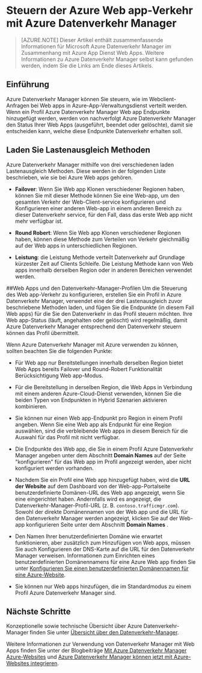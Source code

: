 <properties
    pageTitle="Steuern der Azure Web app-Verkehr mit Azure Datenverkehr Manager"
    description="Dieser Artikel enthält zusammenfassende Informationen für Azure Datenverkehr Manager im Zusammenhang mit Azure Web apps."
    services="app-service\web"
    documentationCenter=""
    authors="cephalin"
    writer="cephalin"
    manager="wpickett"
    editor="mollybos"/>

<tags
    ms.service="app-service-web"
    ms.workload="web"
    ms.tgt_pltfrm="na"
    ms.devlang="na"
    ms.topic="article"
    ms.date="02/25/2016"
    ms.author="cephalin"/>

# <a name="controlling-azure-web-app-traffic-with-azure-traffic-manager"></a>Steuern der Azure Web app-Verkehr mit Azure Datenverkehr Manager

> [AZURE.NOTE] Dieser Artikel enthält zusammenfassende Informationen für Microsoft Azure Datenverkehr Manager im Zusammenhang mit Azure App Dienst Web Apps. Weitere Informationen zu Azure Datenverkehr Manager selbst kann gefunden werden, indem Sie die Links am Ende dieses Artikels.

## <a name="introduction"></a>Einführung
Azure Datenverkehr Manager können Sie steuern, wie im Webclient-Anfragen bei Web apps in Azure-App-Verwaltungsdienst verteilt werden. Wenn ein Profil Azure Datenverkehr Manager Web app Endpunkte hinzugefügt werden, werden von nachverfolgt Azure Datenverkehr Manager den Status Ihrer Web Apps (ausgeführt, beendet oder gelöschte), damit sie entscheiden kann, welche diese Endpunkte Datenverkehr erhalten soll.

## <a name="load-balancing-methods"></a>Laden Sie Lastenausgleich Methoden
Azure Datenverkehr Manager mithilfe von drei verschiedenen laden Lastenausgleich Methoden. Diese werden in der folgenden Liste beschrieben, wie sie bei Azure Web apps gehören.

* **Failover**: Wenn Sie Web app Klonen verschiedener Regionen haben, können Sie mit dieser Methode können Sie eine Web-app, um den gesamten Verkehr der Web-Client-service konfigurieren und Konfigurieren einer anderen Web-app in einem anderen Bereich zu dieser Datenverkehr service, für den Fall, dass das erste Web app nicht mehr verfügbar ist.

* **Round Robert**: Wenn Sie Web app Klonen verschiedener Regionen haben, können diese Methode zum Verteilen von Verkehr gleichmäßig auf der Web apps in unterschiedlichen Regionen.

* **Leistung**: die Leistung Methode verteilt Datenverkehr auf Grundlage kürzester Zeit auf Clients Schleife. Die Leistung Methode kann von Web apps innerhalb derselben Region oder in anderen Bereichen verwendet werden.

##<a name="web-apps-and-traffic-manager-profiles"></a>Web Apps und den Datenverkehr-Manager-Profilen
Um die Steuerung des Web app-Verkehr zu konfigurieren, erstellen Sie ein Profil in Azure Datenverkehr Manager, verwendet eine der drei Lastenausgleich zuvor beschriebene Methoden laden, und fügen Sie die Endpunkte (in diesem Fall Web apps) für die Sie den Datenverkehr in das Profil steuern möchten. Ihre Web app-Status (läuft, angehalten oder gelöscht) wird regelmäßig, damit Azure Datenverkehr Manager entsprechend den Datenverkehr steuern können das Profil übermittelt.

Wenn Azure Datenverkehr Manager mit Azure verwenden zu können, sollten beachten Sie die folgenden Punkte:

* Für Web app nur Bereitstellungen innerhalb derselben Region bietet Web Apps bereits Failover und Round-Robert Funktionalität Berücksichtigung Web app-Modus.

* Für die Bereitstellung in derselben Region, die Web Apps in Verbindung mit einem anderen Azure-Cloud-Dienst verwenden, können Sie die beiden Typen von Endpunkten in Hybrid Szenarien aktivieren kombinieren.

* Sie können nur einen Web app-Endpunkt pro Region in einem Profil angeben. Wenn Sie eine Web app als Endpunkt für eine Region auswählen, sind die verbleibende Web apps in diesem Bereich für die Auswahl für das Profil mit nicht verfügbar.

* Die Endpunkte des Web app, die Sie in einem Profil Azure Datenverkehr Manager angeben unter dem Abschnitt **Domain Names** auf der Seite "konfigurieren" für das Web app im Profil angezeigt werden, aber nicht konfiguriert werden vorhanden.

* Nachdem Sie ein Profil eine Web app hinzugefügt haben, wird die **URL der Website** auf dem Dashboard von der Web-app-Portalseite benutzerdefinierte Domänen-URL des Web app angezeigt, wenn Sie eine eingerichtet haben. Andernfalls wird es angezeigt, die Datenverkehr-Manager-Profil-URL (z. B. `contoso.trafficmgr.com`). Sowohl der direkte Domänennamen von der Web app und die URL für den Datenverkehr Manager werden angezeigt, klicken Sie auf der Web-app konfigurieren Seite unter dem Abschnitt **Domain Names** .

* Den Namen Ihrer benutzerdefinierten Domäne wie erwartet funktionieren, aber zusätzlich zum Hinzufügen von Web apps, müssen Sie auch Konfigurieren der DNS-Karte auf die URL für den Datenverkehr Manager verweisen. Informationen zum Einrichten eines benutzerdefinierten Domänennamens für eine Azure Web app finden Sie unter [Konfigurieren Sie einen benutzerdefinierten Domänennamen für eine Azure-Website](web-sites-custom-domain-name.md).

* Sie können nur Web apps hinzufügen, die im Standardmodus zu einem Profil Azure Datenverkehr Manager sind.

## <a name="next-steps"></a>Nächste Schritte

Konzeptionelle sowie technische Übersicht über Azure Datenverkehr-Manager finden Sie unter [Übersicht über den Datenverkehr-Manager](../traffic-manager/traffic-manager-overview.md).

Weitere Informationen zur Verwendung von Datenverkehr Manager mit Web Apps finden Sie unter der Blogbeiträge [Mit Azure Datenverkehr Manager Azure-Websites](http://blogs.msdn.com/b/waws/archive/2014/03/18/using-windows-azure-traffic-manager-with-waws.aspx) und [Azure Datenverkehr Manager können jetzt mit Azure-Websites integrieren](https://azure.microsoft.com/blog/2014/03/27/azure-traffic-manager-can-now-integrate-with-azure-web-sites/).
